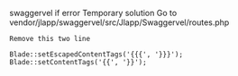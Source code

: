 swaggervel
	if error
	Temporary solution
	Go to vendor/jlapp/swaggervel/src/Jlapp/Swaggervel/routes.php

	Remove this two line

	Blade::setEscapedContentTags('{{{', '}}}');
	Blade::setContentTags('{{', '}}');